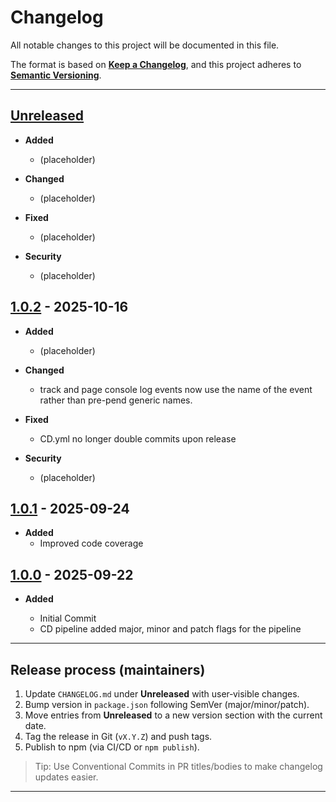 # Changelog

All notable changes to this project will be documented in this file.

The format is based on **[Keep a Changelog](https://keepachangelog.com/en/1.1.0/)**, and this project adheres to **[Semantic Versioning](https://semver.org/spec/v2.0.0.html)**.

---

## [Unreleased]

- **Added**
  - (placeholder)

- **Changed**
  - (placeholder)

- **Fixed**
  - (placeholder)

- **Security**
  - (placeholder)

## [1.0.2] - 2025-10-16

- **Added**
  - (placeholder)

- **Changed**
  - track and page console log events now use the name of the event rather than pre-pend generic names.

- **Fixed**
  - CD.yml no longer double commits upon release

- **Security**
  - (placeholder)

## [1.0.1] - 2025-09-24

- **Added**
  - Improved code coverage

## [1.0.0] - 2025-09-22

- **Added**

  - Initial Commit
  - CD pipeline added major, minor and patch flags for the pipeline

---

## Release process (maintainers)

1. Update `CHANGELOG.md` under **Unreleased** with user‑visible changes.
2. Bump version in `package.json` following SemVer (major/minor/patch).
3. Move entries from **Unreleased** to a new version section with the current date.
4. Tag the release in Git (`vX.Y.Z`) and push tags.
5. Publish to npm (via CI/CD or `npm publish`).

> Tip: Use Conventional Commits in PR titles/bodies to make changelog updates easier.

---

[Unreleased]: https://github.com/Plasius-LTD/nfr/compare/v1.0.2...HEAD
[1.0.0]: https://github.com/Plasius-LTD/nfr/releases/tag/v1.0.0
[1.0.1]: https://github.com/Plasius-LTD/nfr/releases/tag/v1.0.1
[1.0.2]: https://github.com/Plasius-LTD/nfr/releases/tag/v1.0.2
